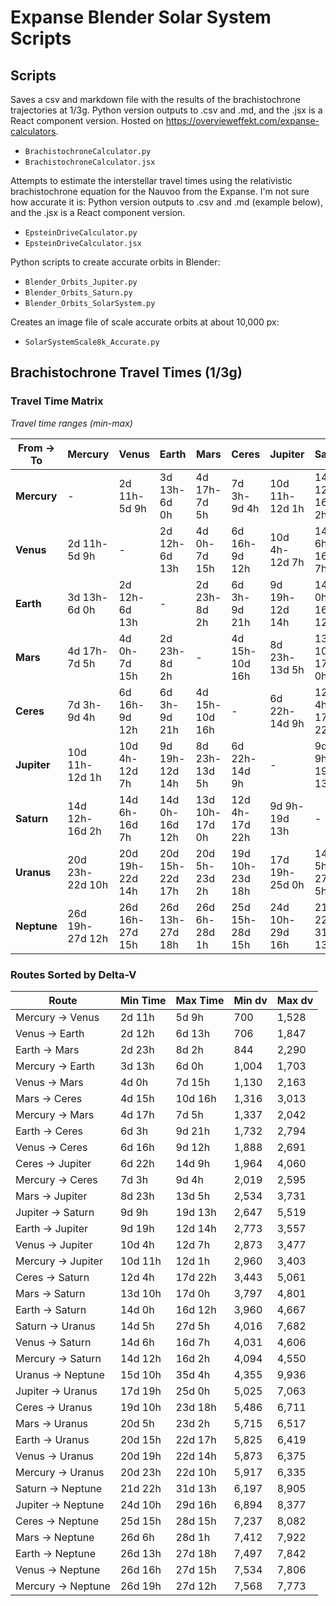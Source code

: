 # Expanse Blender Solar System Scripts

## Scripts

Saves a csv and markdown file with the results of the brachistochrone trajectories at 1/3g. Python version outputs to .csv and .md, and the .jsx is a React component version. Hosted on https://overvieweffekt.com/expanse-calculators.
* `BrachistochroneCalculator.py`
* `BrachistochroneCalculator.jsx`

Attempts to estimate the interstellar travel times using the relativistic brachistochrone equation for the Nauvoo from the Expanse. I'm not sure how accurate it is: Python version outputs to .csv and .md (example below), and the .jsx is a React component version.
* `EpsteinDriveCalculator.py`
* `EpsteinDriveCalculator.jsx`

Python scripts to create accurate orbits in Blender:
* `Blender_Orbits_Jupiter.py`
* `Blender_Orbits_Saturn.py`
* `Blender_Orbits_SolarSystem.py`

Creates an image file of scale accurate orbits at about 10,000 px:
* `SolarSystemScale8k_Accurate.py`

## Brachistochrone Travel Times (1/3g)

### Travel Time Matrix

*Travel time ranges (min-max)*

| From → To | Mercury | Venus | Earth | Mars | Ceres | Jupiter | Saturn | Uranus | Neptune |
|-----------|---------|---------|---------|---------|---------|---------|---------|---------|---------|
| **Mercury** | - | 2d 11h-5d 9h | 3d 13h-6d 0h | 4d 17h-7d 5h | 7d 3h-9d 4h | 10d 11h-12d 1h | 14d 12h-16d 2h | 20d 23h-22d 10h | 26d 19h-27d 12h |
| **Venus** | 2d 11h-5d 9h | - | 2d 12h-6d 13h | 4d 0h-7d 15h | 6d 16h-9d 12h | 10d 4h-12d 7h | 14d 6h-16d 7h | 20d 19h-22d 14h | 26d 16h-27d 15h |
| **Earth** | 3d 13h-6d 0h | 2d 12h-6d 13h | - | 2d 23h-8d 2h | 6d 3h-9d 21h | 9d 19h-12d 14h | 14d 0h-16d 12h | 20d 15h-22d 17h | 26d 13h-27d 18h |
| **Mars** | 4d 17h-7d 5h | 4d 0h-7d 15h | 2d 23h-8d 2h | - | 4d 15h-10d 16h | 8d 23h-13d 5h | 13d 10h-17d 0h | 20d 5h-23d 2h | 26d 6h-28d 1h |
| **Ceres** | 7d 3h-9d 4h | 6d 16h-9d 12h | 6d 3h-9d 21h | 4d 15h-10d 16h | - | 6d 22h-14d 9h | 12d 4h-17d 22h | 19d 10h-23d 18h | 25d 15h-28d 15h |
| **Jupiter** | 10d 11h-12d 1h | 10d 4h-12d 7h | 9d 19h-12d 14h | 8d 23h-13d 5h | 6d 22h-14d 9h | - | 9d 9h-19d 13h | 17d 19h-25d 0h | 24d 10h-29d 16h |
| **Saturn** | 14d 12h-16d 2h | 14d 6h-16d 7h | 14d 0h-16d 12h | 13d 10h-17d 0h | 12d 4h-17d 22h | 9d 9h-19d 13h | - | 14d 5h-27d 5h | 21d 22h-31d 13h |
| **Uranus** | 20d 23h-22d 10h | 20d 19h-22d 14h | 20d 15h-22d 17h | 20d 5h-23d 2h | 19d 10h-23d 18h | 17d 19h-25d 0h | 14d 5h-27d 5h | - | 15d 10h-35d 4h |
| **Neptune** | 26d 19h-27d 12h | 26d 16h-27d 15h | 26d 13h-27d 18h | 26d 6h-28d 1h | 25d 15h-28d 15h | 24d 10h-29d 16h | 21d 22h-31d 13h | 15d 10h-35d 4h | - |

### Routes Sorted by Delta-V

| Route | Min Time | Max Time | Min dv | Max dv |
|--------|-----------|-----------|---------|--------|
| Mercury -> Venus | 2d 11h | 5d 9h | 700 | 1,528 |
| Venus -> Earth | 2d 12h | 6d 13h | 706 | 1,847 |
| Earth -> Mars | 2d 23h | 8d 2h | 844 | 2,290 |
| Mercury -> Earth | 3d 13h | 6d 0h | 1,004 | 1,703 |
| Venus -> Mars | 4d 0h | 7d 15h | 1,130 | 2,163 |
| Mars -> Ceres | 4d 15h | 10d 16h | 1,316 | 3,013 |
| Mercury -> Mars | 4d 17h | 7d 5h | 1,337 | 2,042 |
| Earth -> Ceres | 6d 3h | 9d 21h | 1,732 | 2,794 |
| Venus -> Ceres | 6d 16h | 9d 12h | 1,888 | 2,691 |
| Ceres -> Jupiter | 6d 22h | 14d 9h | 1,964 | 4,060 |
| Mercury -> Ceres | 7d 3h | 9d 4h | 2,019 | 2,595 |
| Mars -> Jupiter | 8d 23h | 13d 5h | 2,534 | 3,731 |
| Jupiter -> Saturn | 9d 9h | 19d 13h | 2,647 | 5,519 |
| Earth -> Jupiter | 9d 19h | 12d 14h | 2,773 | 3,557 |
| Venus -> Jupiter | 10d 4h | 12d 7h | 2,873 | 3,477 |
| Mercury -> Jupiter | 10d 11h | 12d 1h | 2,960 | 3,403 |
| Ceres -> Saturn | 12d 4h | 17d 22h | 3,443 | 5,061 |
| Mars -> Saturn | 13d 10h | 17d 0h | 3,797 | 4,801 |
| Earth -> Saturn | 14d 0h | 16d 12h | 3,960 | 4,667 |
| Saturn -> Uranus | 14d 5h | 27d 5h | 4,016 | 7,682 |
| Venus -> Saturn | 14d 6h | 16d 7h | 4,031 | 4,606 |
| Mercury -> Saturn | 14d 12h | 16d 2h | 4,094 | 4,550 |
| Uranus -> Neptune | 15d 10h | 35d 4h | 4,355 | 9,936 |
| Jupiter -> Uranus | 17d 19h | 25d 0h | 5,025 | 7,063 |
| Ceres -> Uranus | 19d 10h | 23d 18h | 5,486 | 6,711 |
| Mars -> Uranus | 20d 5h | 23d 2h | 5,715 | 6,517 |
| Earth -> Uranus | 20d 15h | 22d 17h | 5,825 | 6,419 |
| Venus -> Uranus | 20d 19h | 22d 14h | 5,873 | 6,375 |
| Mercury -> Uranus | 20d 23h | 22d 10h | 5,917 | 6,335 |
| Saturn -> Neptune | 21d 22h | 31d 13h | 6,197 | 8,905 |
| Jupiter -> Neptune | 24d 10h | 29d 16h | 6,894 | 8,377 |
| Ceres -> Neptune | 25d 15h | 28d 15h | 7,237 | 8,082 |
| Mars -> Neptune | 26d 6h | 28d 1h | 7,412 | 7,922 |
| Earth -> Neptune | 26d 13h | 27d 18h | 7,497 | 7,842 |
| Venus -> Neptune | 26d 16h | 27d 15h | 7,534 | 7,806 |
| Mercury -> Neptune | 26d 19h | 27d 12h | 7,568 | 7,773 |